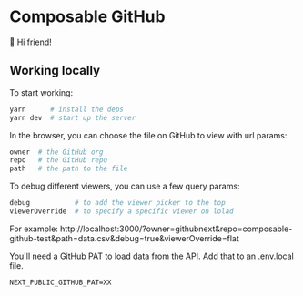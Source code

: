 # Composable GitHub

👋 Hi friend!

## Working locally

To start working:

```bash
yarn      # install the deps
yarn dev  # start up the server
```

In the browser, you can choose the file on GitHub to view with url params:

```bash
owner  # the GitHub org
repo   # the GitHub repo
path   # the path to the file
```

To debug different viewers, you can use a few query params:

```bash
debug           # to add the viewer picker to the top
viewerOverride  # to specify a specific viewer on lolad
```

For example:
http://localhost:3000/?owner=githubnext&repo=composable-github-test&path=data.csv&debug=true&viewerOverride=flat

You'll need a GitHub PAT to load data from the API. Add that to an .env.local file.

```
NEXT_PUBLIC_GITHUB_PAT=XX
```
